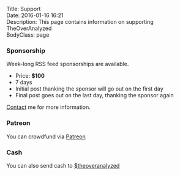 Title: Support  
Date: 2016-01-16 16:21  
Description: This page contains information on supporting TheOverAnalyzed  
BodyClass: page  

### Sponsorship

Week-long RSS feed sponsorships are available.

* Price: **$100**
* 7 days
* Initial post thanking the sponsor will go out on the first day
* Final post goes out on the last day, thanking the sponsor again

[Contact][1] me for more information.

### Patreon

You can crowdfund via [Patreon][2]

### Cash 

You can also send cash to [$theoveranalyzed][3]

[1]: mailto:anthony@theoveranalyzed.net "Email me"
[2]: https://www.patreon.com/toniwonkanobi "Help crowdfund via Patreon"
[3]: https://cash.me/$theoveranalyzed "Donate to TheOverAnalyzed directly"